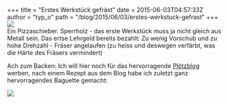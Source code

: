 +++
title = "Erstes Werkstück gefräst"
date = 2015-06-03T04:57:33Z
author = "typ_o"
path = "/blog/2015/06/03/erstes-werkstuck-gefrast"
+++
[![](/media/pizzaschieber.serendipityThumb.jpg)](/media/pizzaschieber.jpg)  
Ein Pizzaschieber. Sperrholz - das erste Werkstück muss ja nicht gleich
aus Metall sein. Das ertse Lehrgeld bereits bezahlt: Zu wenig Vorschub
und zu hohe Drehzahl - Fräser angelaufen (zu heiss und deswegen
verfärbt, was die Härte des Fräsers vermindert)

Ach zum Backen: Ich will hier noch für das hervorragende
[Plötzblog](https://www.ploetzblog.de/) werben, nach einem Rezept aus
dem Blog habe ich zuletzt ganz hervorragendes Baguette gemacht:

[![](/media/baguette.serendipityThumb.JPG)](/media/baguette.JPG)
